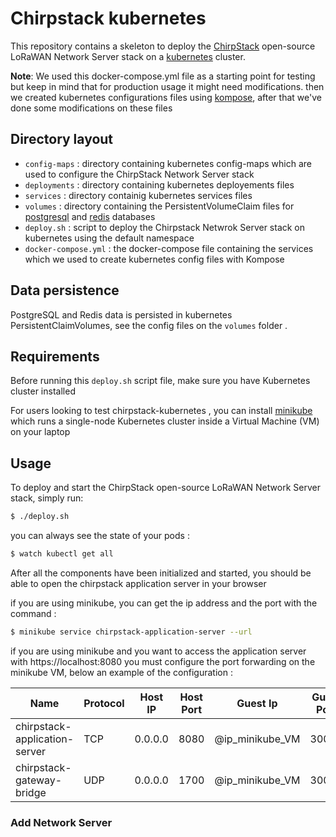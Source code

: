 # Chirpstack kubernetes
This repository contains a skeleton to deploy the [ChirpStack](https://www.chirpstack.io/) open-source LoRaWAN Network Server stack on a [kubernetes](https://kubernetes.io/) cluster.

**Note**: We used this docker-compose.yml file as a starting point for testing but keep in mind that for production usage it might need modifications. then we created kubernetes configurations files using [kompose](https://github.com/kubernetes/kompose), after that we've done some modifications on these files

## Directory layout
- `config-maps` : directory containing kubernetes config-maps which are used to configure the ChirpStack Network Server stack
- `deployments` : directory containing kubernetes deployements files 
- `services` : directory containig kubernetes services files
- `volumes` : directory containing the PersistentVolumeClaim files for [postgresql](https://www.postgresql.org/) and [redis](https://redis.io/) databases 
- `deploy.sh` : script to deploy the Chirpstack Netwrok Server stack on kubernetes using the default namespace
- `docker-compose.yml` : the docker-compose file containing the services which we used to create kubernetes config files with Kompose

## Data persistence
PostgreSQL and Redis data is persisted in kubernetes PersistentClaimVolumes, see the config files on the `volumes`
folder .

## Requirements
Before running this `deploy.sh` script file, make sure you have Kubernetes cluster installed

For users looking to test chirpstack-kubernetes , you can install [minikube](https://kubernetes.io/fr/docs/tasks/tools/install-minikube/) which runs a single-node Kubernetes cluster inside a Virtual Machine (VM) on your laptop

## Usage
To deploy and start the ChirpStack open-source LoRaWAN Network Server stack, simply run:
```bash
$ ./deploy.sh
```

you can always see the state of your pods :
```bash
$ watch kubectl get all 
```

After all the components have been initialized and started, you should be able
to open the chirpstack application server in your browser


if you are using minikube, you can get the ip address and the port with the command :
```bash
$ minikube service chirpstack-application-server --url
```

if you are using minikube and you want to access the application server with https://localhost:8080 
you must configure the port forwarding on the minikube VM, below an example of the configuration :

| Name  | Protocol | Host IP | Host Port | Guest Ip | Guest Port |
| --- | --- | --- | --- | --- | --- |
| chirpstack-application-server  | TCP  | 0.0.0.0 | 8080 | @ip_minikube_VM | 30001 |
| chirpstack-gateway-bridge  | UDP  | 0.0.0.0 | 1700 | @ip_minikube_VM | 30002 |



### Add Network Server
